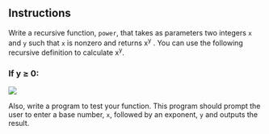 ## Instructions ##
Write a recursive function, `power`, that takes as parameters two integers `x` and `y` such that `x` is nonzero and returns x<sup>y</sup> . You can use the following recursive definition to calculate x<sup>y</sup>. 
 
### If y &#8805; 0:

![](https://storage.googleapis.com/codevolve-assets/cengage/malik-c%2B%2B-small-8th/15-11-2.PNG)

Also, write a program to test your function. This program should prompt the user to enter a base number, `x`, followed by an exponent, `y` and outputs the result. 

